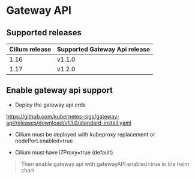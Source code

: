 # Gateway API

## Supported releases

| Cilium release | Supported Gateway Api release |
|----------------|-------------------------------|
| 1.16           | v1.1.0                        |
| 1.17           | v1.2.0                        |

## Enable gateway api support

- Deploy the gateway api crds

<https://github.com/kubernetes-sigs/gateway-api/releases/download/v1.1.0/standard-install.yaml>

- Cilium must be deployed with kubeproxy replacement or nodePort.enabled=true

- Cilium must have l7Proxy=true (default)

> Then enable gateway api with gatewayAPI.enabled=true in the helm chart
